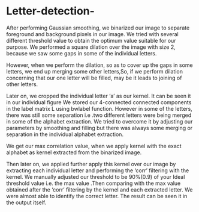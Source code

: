 # Letter-detection-
After performing Gaussian smoothing, we binarized our image to separate foreground and background
pixels in our image. We tried with several different threshold value to obtain the optimum value suitable
for our purpose. We performed a square dilation over the image with size 2, because we saw some gaps
in some of the individual letters.


However, when we perform the dilation, so as to cover up the gaps in some letters, we end up merging
some other letters,So, if we perform dilation concerning that our one letter will be filled, may be it leads
to joining of other letters.


Later on, we cropped the individual letter ‘a’ as our kernel. It can be seen it in our individual figure
We stored our 4-connected connected components in the label matrix L using bwlabel function.
However in some of the letters, there was still some separation i.e .two different letters were being
merged in some of the alphabet extraction. We tried to overcome it by adjusting our parameters by
smoothing and filling but there was always some merging or separation in the individual alphabet
extraction.

We get our max correlation value, when we apply kernel with the exact alphabet as kernel extracted
from the binarized image.


Then later on, we applied further apply this kernel over our image by extracting each individual letter
and performing the ‘corr’ filtering with the kernel. We manually adjusted our threshold to be 90%(0.9)
of your Ideal threshold value i.e. the max value .Then comparing with the max value obtained after the
‘corr’ filtering by the kernel and each extracted letter.
We were almost able to identify the correct letter. The result can be seen it in the output itself.
